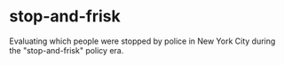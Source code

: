 # stop-and-frisk
Evaluating which people were stopped by police in New York City during the "stop-and-frisk" policy era.
